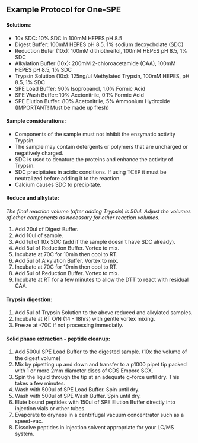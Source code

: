 ## Example Protocol for One-SPE

#### Solutions:
* 10x SDC: 10% SDC in 100mM HEPES pH 8.5
* Digest Buffer: 100mM HEPES pH 8.5, 1% sodium deoxycholate (SDC)
* Reduction Bufer (10x): 100mM dithiothreitol, 100mM HEPES pH 8.5, 1% SDC
* Alkylation Buffer (10x): 200mM 2-chloroacetamide (CAA), 100mM HEPES pH 8.5, 1% SDC
* Trypsin Solution (10x): 125ng/ul Methylated Trypsin, 100mM HEPES, pH 8.5, 1% SDC
* SPE Load Buffer: 90% Isopropanol, 1.0% Formic Acid
* SPE Wash Buffer: 10% Acetonitrile, 0.1% Formic Acid
* SPE Elution Buffer: 80% Acetonitrile, 5% Ammonium Hydroxide (IMPORTANT!  Must be made up fresh)

#### Sample considerations:
* Components of the sample must not inhibit the enzymatic activity Trypsin.
* The sample may contain detergents or polymers that are uncharged or negatively charged.
* SDC is used to denature the proteins and enhance the activity of Trypsin.
* SDC precipitates in acidic conditions.  If using TCEP it must be neutralized before adding it to the reaction.
* Calcium causes SDC to precipitate.

#### Reduce and alkylate:
*The final reaction volume (after adding Trypsin) is 50ul. Adjust the volumes of other components as necessary for other reaction volumes.*
1. Add 20ul of Digest Buffer.
2. Add 10ul of sample.
3. Add 1ul of 10x SDC (add if the sample doesn't have SDC already).
4. Add 5ul of Reduction Buffer. Vortex to mix.
5. Incubate at 70C for 10min then cool to RT.
6. Add 5ul of Alkylation Buffer. Vortex to mix.
7. Incubate at 70C for 10min then cool to RT.
8. Add 5ul of Reduction Buffer. Vortex to mix.
9. Incubate at RT for a few minutes to allow the DTT to react with residual CAA.

#### Trypsin digestion:
1. Add 5ul of Trypsin Solution to the above reduced and alkylated samples.
2. Incubate at RT O/N (14 - 18hrs) with gentle vortex mixing.
3. Freeze at -70C if not processing immediatly.

#### Solid phase extraction - peptide cleanup:
1. Add 500ul SPE Load Buffer to the digested sample. (10x the volume of the digest volume)
2. Mix by pipetting up and down and transfer to a p1000 pipet tip packed with 1 or more 2mm diameter discs of CDS Empore SCX.
3. Spin the liquid through the tip at an adequate g-force until dry.  This takes a few minutes.
4. Wash with 500ul of SPE Load Buffer.  Spin until dry.
5. Wash with 500ul of SPE Wash Buffer.  Spin until dry.
6. Elute bound peptides with 150ul of SPE Elution Buffer directly into injection vials or other tubes.
7. Evaporate to dryness in a centrifugal vacuum concentrator such as a speed-vac.
8. Dissolve peptides in injection solvent appropriate for your LC/MS system. 
